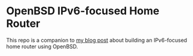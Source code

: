 # OpenBSD IPv6-focused Home Router

This repo is a companion to [my blog post](https://blog.infected.systems/posts/2024-12-07-building-an-ipv6-focused-openbsd-home-router/) about building an IPv6-focused home router using OpenBSD.
